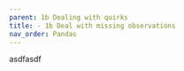 ```yaml
---
parent: 1b Dealing with quirks 
title: - 1b Deal with missing observations 
nav_order: Pandas 
---
```


asdfasdf